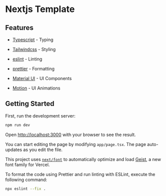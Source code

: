 # Nextjs Template

## Features

- [Typescript](https://www.typescriptlang.org/) - Typing
- [Tailwindcss](https://tailwindcss.com/) - Styling
- [eslint](https://eslint.org/) - Linting
- [prettier](https://prettier.io/) - Formatting

- [Material UI](https://mui.com/material-ui) - UI Components
- [Motion](https://motion.dev/) - UI Animations

## Getting Started

First, run the development server:

```bash
npm run dev
```

Open [http://localhost:3000](http://localhost:3000) with your browser to see the result.

You can start editing the page by modifying `app/page.tsx`. The page auto-updates as you edit the file.

This project uses [`next/font`](https://nextjs.org/docs/app/building-your-application/optimizing/fonts) to automatically optimize and load [Geist](https://vercel.com/font), a new font family for Vercel.

To format the code using Prettier and run linting with ESLint, execute the following command:

```bash
npx eslint --fix .
```
